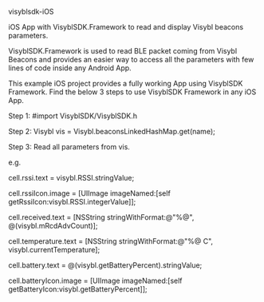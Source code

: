 visyblsdk-iOS

iOS App with VisyblSDK.Framework to read and display Visybl beacons parameters.

VisyblSDK.Framework is used to read BLE packet coming from Visybl Beacons and provides an easier way to access all the parameters with few lines of code inside any Android App.

This example iOS project provides a fully working App using VisyblSDK Framework. Find the below 3 steps to use VisyblSDK Framework in any iOS App.

Step 1: #import VisyblSDK/VisyblSDK.h

Step 2: Visybl vis = Visybl.beaconsLinkedHashMap.get(name);

Step 3: Read all parameters from vis.

e.g.

 cell.rssi.text = visybl.RSSI.stringValue;
 
 cell.rssiIcon.image = [UIImage imageNamed:[self getRssiIcon:visybl.RSSI.integerValue]];
 
 cell.received.text = [NSString stringWithFormat:@"%@", @(visybl.mRcdAdvCount)];
 
 cell.temperature.text = [NSString stringWithFormat:@"%@ C", visybl.currentTemperature];
 
 cell.battery.text = @(visybl.getBatteryPercent).stringValue;
 
 cell.batteryIcon.image = [UIImage imageNamed:[self getBatteryIcon:visybl.getBatteryPercent]];
